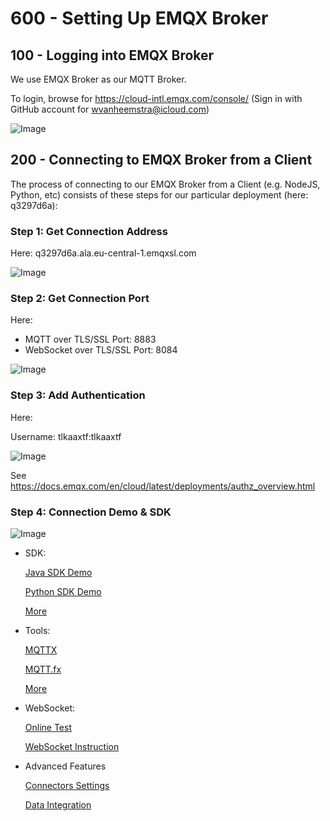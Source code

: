 # 600 - Setting Up EMQX Broker

## 100 - Logging into EMQX Broker

We use EMQX Broker as our MQTT Broker.

To login, browse for https://cloud-intl.emqx.com/console/ (Sign in with GitHub account for wvanheemstra@icloud.com)

![Image](https://github.com/user-attachments/assets/9e132501-a827-4ff3-9eee-cb7cbdbae66f)

## 200 - Connecting to EMQX Broker from a Client

The process of connecting to our EMQX Broker from a Client (e.g. NodeJS, Python, etc) consists of these steps for our particular deployment (here: q3297d6a):

### Step 1: Get Connection Address

Here: q3297d6a.ala.eu-central-1.emqxsl.com

![Image](https://github.com/user-attachments/assets/4e9a479a-ceb1-49c7-8c71-f012edbb2e53)

### Step 2: Get Connection Port

Here: 

- MQTT over TLS/SSL Port: 8883
- WebSocket over TLS/SSL Port: 8084

![Image](https://github.com/user-attachments/assets/84cec9ec-3ac4-4cab-ab7f-517c9cd17642)

### Step 3: Add Authentication

Here:

Username: tlkaaxtf:tlkaaxtf 

![Image](https://github.com/user-attachments/assets/c6364821-54aa-4d41-b390-6f274810787b)

See https://docs.emqx.com/en/cloud/latest/deployments/authz_overview.html

### Step 4: Connection Demo & SDK

![Image](https://github.com/user-attachments/assets/1ed491e7-44c7-4e01-a7d6-5d019c409ed4)

- SDK:

  [Java SDK Demo](https://docs.emqx.com/en/cloud/latest/connect_to_deployments/java_sdk.html)

  [Python SDK Demo](https://docs.emqx.com/en/cloud/latest/connect_to_deployments/python_sdk.html)

  [More](https://docs.emqx.com/en/cloud/latest/connect_to_deployments/overview.html)

- Tools:

  [MQTTX](https://docs.emqx.com/en/cloud/latest/connect_to_deployments/mqttx.html)

  [MQTT.fx](https://docs.emqx.com/en/cloud/latest/connect_to_deployments/mqttfx.html)

  [More](https://docs.emqx.com/en/cloud/latest/connect_to_deployments/overview.html)

- WebSocket:

  [Online Test](https://cloud-intl.emqx.com/console/deployments/q3297d6a/online_test)

  [WebSocket Instruction](https://www.emqx.com/en/blog/connect-to-mqtt-broker-with-websocket)

- Advanced Features

  [Connectors Settings](https://docs.emqx.com/en/cloud/latest/data_integration/connectors.html)

  [Data Integration](https://docs.emqx.com/en/cloud/latest/data_integration/introduction.html)